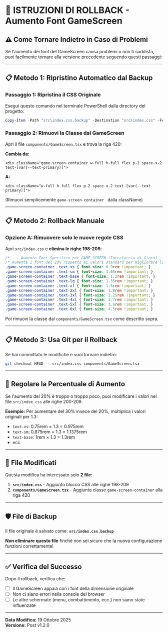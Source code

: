 # 🔄 ISTRUZIONI DI ROLLBACK - Aumento Font GameScreen

## ⚠️ Come Tornare Indietro in Caso di Problemi

Se l'aumento dei font del GameScreen causa problemi o non ti soddisfa, puoi facilmente tornare alla versione precedente seguendo questi passaggi:

---

## 📋 Metodo 1: Ripristino Automatico dal Backup

### Passaggio 1: Ripristina il CSS Originale
Esegui questo comando nel terminale PowerShell dalla directory del progetto:

```powershell
Copy-Item -Path "src\index.css.backup" -Destination "src\index.css" -Force
```

### Passaggio 2: Rimuovi la Classe dal GameScreen
Apri il file `components/GameScreen.tsx` e trova la riga 420:

**Cambia da:**
```tsx
<div className="game-screen-container w-full h-full flex p-2 space-x-2 text-[var(--text-primary)]">
```

**A:**
```tsx
<div className="w-full h-full flex p-2 space-x-2 text-[var(--text-primary)]">
```

(Rimuovi semplicemente `game-screen-container ` dalla className)

---

## 📋 Metodo 2: Rollback Manuale

### Opzione A: Rimuovere solo le nuove regole CSS

Apri `src/index.css` e **elimina le righe 198-209**:

```css
/* --- Aumento Font Specifico per GAME_SCREEN (Interfaccia di Gioco) --- */
/* Aumenta i font del 20% rispetto ai valori standard per migliorare la leggibilità */
.game-screen-container .text-xs { font-size: 0.9rem !important; }      /* Era 0.75rem, +20% */
.game-screen-container .text-sm { font-size: 1.05rem !important; }     /* Era 0.875rem, +20% */
.game-screen-container .text-base { font-size: 1.2rem !important; }    /* Era 1rem, +20% */
.game-screen-container .text-lg { font-size: 1.35rem !important; }     /* Era 1.125rem, +20% */
.game-screen-container .text-xl { font-size: 1.5rem !important; }      /* Era 1.25rem, +20% */
.game-screen-container .text-2xl { font-size: 1.8rem !important; }     /* Era 1.5rem, +20% */
.game-screen-container .text-3xl { font-size: 2.25rem !important; }    /* Era 1.875rem, +20% */
.game-screen-container .text-4xl { font-size: 2.7rem !important; }     /* Era 2.25rem, +20% */
.game-screen-container .text-5xl { font-size: 3.6rem !important; }     /* Era 3rem, +20% */
.game-screen-container .text-6xl { font-size: 4.5rem !important; }     /* Era 3.75rem, +20% */
```

Poi rimuovi la classe dal `components/GameScreen.tsx` come descritto sopra.

---

## 📋 Metodo 3: Usa Git per il Rollback

Se hai committato le modifiche e vuoi tornare indietro:

```bash
git checkout HEAD -- src/index.css components/GameScreen.tsx
```

---

## 🔧 Regolare la Percentuale di Aumento

Se l'aumento del 20% è troppo o troppo poco, puoi modificare i valori nel file `src/index.css` alle righe 200-209.

**Esempio:** Per aumentare del 30% invece del 20%, moltiplica i valori originali per 1.3:
- `text-xs`: 0.75rem × 1.3 = 0.975rem
- `text-sm`: 0.875rem × 1.3 = 1.1375rem
- `text-base`: 1rem × 1.3 = 1.3rem
- ecc.

---

## 📁 File Modificati

Questa modifica ha interessato solo **2 file**:

1. **`src/index.css`** - Aggiunto blocco CSS alle righe 198-209
2. **`components/GameScreen.tsx`** - Aggiunta classe `game-screen-container` alla riga 420

---

## 🛡️ File di Backup

Il file originale è salvato come: **`src/index.css.backup`**

**Non eliminare questo file** finché non sei sicuro che la nuova configurazione funzioni correttamente!

---

## ✅ Verifica del Successo

Dopo il rollback, verifica che:
- [ ] Il GameScreen appaia con i font della dimensione originale
- [ ] Non ci siano errori nella console del browser
- [ ] Le altre schermate (menu, combattimento, ecc.) non siano state influenzate

---

**Data Modifica:** 19 Ottobre 2025  
**Versione:** Post v1.2.0

